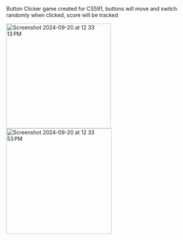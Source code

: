 Button Clicker game created for CS591, buttons will move and switch randomly when clicked, score will be tracked

<img width="279" alt="Screenshot 2024-09-20 at 12 33 13 PM" src="https://github.com/user-attachments/assets/eae3c2d4-539c-4853-9822-dc068f40971f">

<img width="281" alt="Screenshot 2024-09-20 at 12 33 53 PM" src="https://github.com/user-attachments/assets/85bbf92f-2e3e-4706-a2fc-1cad8c41b057">
